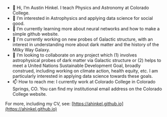- 👋 Hi, I’m Austin Hinkel.  I teach Physics and Astronomy at Colorado College. 
- 👀 I’m interested in Astrophysics and applying data science for social good. 
- 🌱 I’m currently learning more about neural networks and how to make a simple github website. 
- 💼 I'm currently working on new probes of Galactic structure, with an interest in understanding more about dark matter and the history of the Milky Way Galaxy. 
- 💞️ I’m looking to collaborate on any project which (1) involves astrophysical probes of dark matter via Galactic structure or (2) helps to meet a United Nations Sustainable Development Goal, broadly construed, including working on climate action, health equity, etc.  I am particularly interested in applying data science towards these goals. 
- 📫 How to reach me: I currently work at Colorado College in Colorado Springs, CO.  You can find my institutional email address on the Colorado College website. 

For more, including my CV, see: [https://ahinkel.github.io](https://ahinkel.github.io) 




<!---
ahinkel/ahinkel is a ✨ special ✨ repository because its `README.md` (this file) appears on your GitHub profile. 
You can click the Preview link to take a look at your changes. 
--->
